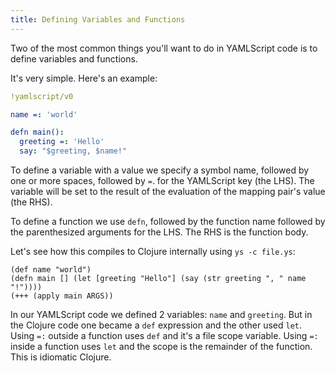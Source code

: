 ```yaml
---
title: Defining Variables and Functions
---
```


Two of the most common things you'll want to do in YAMLScript code is to define
variables and functions.

It's very simple.
Here's an example:

```yaml
!yamlscript/v0

name =: 'world'

defn main():
  greeting =: 'Hello'
  say: "$greeting, $name!"
```

To define a variable with a value we specify a symbol name, followed by one or
more spaces, followed by `=`. for the YAMLScript key (the LHS).
The variable will be set to the result of the evaluation of the mapping pair's
value (the RHS).

To define a function we use `defn`, followed by the function name followed by
the parenthesized arguments for the LHS.
The RHS is the function body.

Let's see how this compiles to Clojure internally using `ys -c file.ys`:

```
(def name "world")
(defn main [] (let [greeting "Hello"] (say (str greeting ", " name "!"))))
(+++ (apply main ARGS))
```

In our YAMLScript code we defined 2 variables: `name` and `greeting`.
But in the Clojure code one became a `def` expression and the other used `let`.
Using `=:` outside a function uses `def` and it's a file scope variable.
Using `=:` inside a function uses `let` and the scope is the remainder of the
function.
This is idiomatic Clojure.
